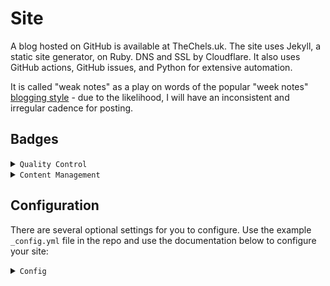 # Site

A blog hosted on GitHub is available at TheChels.uk. The site uses Jekyll, a static site generator, on Ruby. DNS and SSL by Cloudflare. It also uses GitHub actions, GitHub issues, and Python for extensive automation.

It is called "weak notes" as a play on words of the popular "week notes" [blogging style](https://weeknot.es/) - 
due to the likelihood, I will have an inconsistent and irregular cadence for posting.

## Badges

<details><summary><code>Quality Control</code></summary>

  [![Run tests](https://github.com/Mat-0/TheChels.uk/actions/workflows/python-ci.yml/badge.svg)](https://github.com/Mat-0/TheChels.uk/actions/workflows/python-ci.yml)
  [![CodeQL](https://github.com/Mat-0/TheChels.uk/actions/workflows/codeql.yml/badge.svg)](https://github.com/Mat-0/TheChels.uk/actions/workflows/codeql.yml) 
  [![Lighthouse](https://github.com/Mat-0/TheChels.uk/actions/workflows/lighthouse.yml/badge.svg)](https://github.com/Mat-0/TheChels.uk/actions/workflows/lighthouse.yml) 
  [![Link Checker](https://github.com/Mat-0/TheChels.uk/actions/workflows/link-checker.yml/badge.svg)](https://github.com/Mat-0/TheChels.uk/actions/workflows/link-checker.yml) 
  [![Linter](https://github.com/Mat-0/TheChels.uk/actions/workflows/linter.yml/badge.svg)](https://github.com/Mat-0/TheChels.uk/actions/workflows/linter.yml) 
  [![Clear Cache](https://github.com/Mat-0/TheChels.uk/actions/workflows/clear-cache.yml/badge.svg)](https://github.com/Mat-0/TheChels.uk/actions/workflows/clear-cache.yml) 
  [![Pages](https://github.com/Mat-0/TheChels.uk/actions/workflows/pages/pages-build-deployment/badge.svg)](https://github.com/Mat-0/TheChels.uk/actions/workflows/pages/pages-build-deployment) 
</details>

<details><summary><code>Content Management</code></summary>

  [![Add Book](https://github.com/Mat-0/TheChels.uk/actions/workflows/add-book.yml/badge.svg)](https://github.com/Mat-0/TheChels.uk/actions/workflows/add-book.yml) 
  [![Add Now and Next](https://github.com/Mat-0/TheChels.uk/actions/workflows/add-next.yml/badge.svg)](https://github.com/Mat-0/TheChels.uk/actions/workflows/add-next.yml) 
  [![Add Offers](https://github.com/Mat-0/TheChels.uk/actions/workflows/add-offers.yml/badge.svg)](https://github.com/Mat-0/TheChels.uk/actions/workflows/add-offers.yml) 
  [![Add Post](https://github.com/Mat-0/TheChels.uk/actions/workflows/add-post.yml/badge.svg?event=issues)](https://github.com/Mat-0/TheChels.uk/actions/workflows/add-post.yml) 
  [![Add Podcast](https://github.com/Mat-0/TheChels.uk/actions/workflows/add-podcast.yml/badge.svg)](https://github.com/Mat-0/TheChels.uk/actions/workflows/add-podcast.yml) 
  [![Add Quotes](https://github.com/Mat-0/TheChels.uk/actions/workflows/add-quotes.yml/badge.svg)](https://github.com/Mat-0/TheChels.uk/actions/workflows/add-quotes.yml) 
  [![Add Stock](https://github.com/Mat-0/TheChels.uk/actions/workflows/add-stock.yml/badge.svg)](https://github.com/Mat-0/TheChels.uk/actions/workflows/add-stock.yml) 
</details>

## Configuration
There are several optional settings for you to configure. Use the example `_config.yml` file in the repo and use the documentation below to configure your site:

<details><summary><code>Config</code></summary>

  ### Using includes
  There are 2 main includes: one for the header and one for the footer, largely to minimise repetition.

  ### Using layouts

  Layouts are almost one-to-one with pages, handling any page specifics. `post.html` is the layout used for every blog post. There are also default templates and an empty template used for `scss` and other special pages such as `humans.txt`

 ### Using Data

  Data files power many aspects of the site and these are updated via issues and GitHub Actions.

  ### Site navigation

  Using configuration yml, navigation is provided by three collections for `header`, `footer`, and `around_the_web` (on the about page) and are fairly self-explanatory.
</details>
